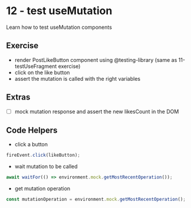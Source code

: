 # 12 - test useMutation

Learn how to test useMutation components

## Exercise
 
- render PostLikeButton component using @testing-library (same as 11-testUseFragment exercise)
- click on the like button
- assert the mutation is called with the right variables

## Extras

- [ ] mock mutation response and assert the new likesCount in the DOM

## Code Helpers

- click a button
```jsx
fireEvent.click(likeButton);
```

- wait mutation to be called
```jsx
await waitFor(() => environment.mock.getMostRecentOperation());
```

- get mutation operation
```jsx
const mutationOperation = environment.mock.getMostRecentOperation();
```